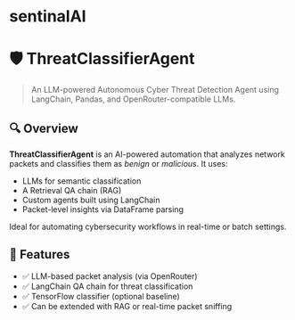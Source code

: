 # sentinalAI

# 🛡️ ThreatClassifierAgent
> An LLM-powered Autonomous Cyber Threat Detection Agent using LangChain, Pandas, and OpenRouter-compatible LLMs.

## 🔍 Overview

**ThreatClassifierAgent** is an AI-powered automation that analyzes network packets and classifies them as *benign* or *malicious*. It uses:
- LLMs for semantic classification
- A Retrieval QA chain (RAG)
- Custom agents built using LangChain
- Packet-level insights via DataFrame parsing

Ideal for automating cybersecurity workflows in real-time or batch settings.


## 🧠 Features

- ✅ LLM-based packet analysis (via OpenRouter)
- ✅ LangChain QA chain for threat classification
- ✅ TensorFlow classifier (optional baseline)
- ✅ Can be extended with RAG or real-time packet sniffing


